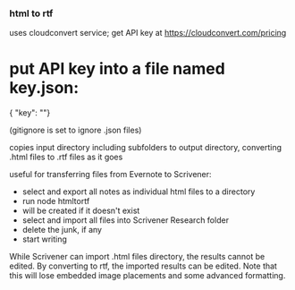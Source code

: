 ### html to rtf

uses cloudconvert service; get API key at https://cloudconvert.com/pricing

# put API key into a file named key.json:
{ "key": "<your api key>"}

(gitignore is set to ignore .json files)

copies input directory including subfolders to output directory, converting .html files to .rtf files as it goes

useful for transferring files from Evernote to Scrivener:
* select and export all notes as individual html files to a directory
* run node htmltortf <inputPath> <outputPath>
* <outputPath> will be created if it doesn't exist
* select and import all files into Scrivener Research folder
* delete the junk, if any
* start writing

While Scrivener can import .html files directory, the results cannot be edited. By converting to rtf, the imported results can be edited. Note that this will lose embedded image placements and some advanced formatting.

